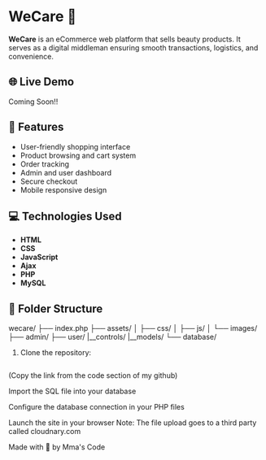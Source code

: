 # WeCare 🛒

**WeCare** is an eCommerce web platform that sells beauty products. It serves as a digital middleman ensuring smooth transactions, logistics, and convenience.

## 🌐 Live Demo

Coming Soon!!

## 🚀 Features

- User-friendly shopping interface
- Product browsing and cart system
- Order tracking
- Admin and user dashboard
- Secure checkout
- Mobile responsive design

## 💻 Technologies Used

- **HTML**
- **CSS**
- **JavaScript**
- **Ajax**
- **PHP**
- **MySQL**

## 📁 Folder Structure
wecare/
├── index.php
├── assets/
│ ├── css/
│ ├── js/
│ └── images/
├── admin/
├── user/
|__controls/
|__models/
└── database/

1. Clone the repository:
   ```bash
  (Copy the link from the code section of my github)
   
Import the SQL file into your database

Configure the database connection in your PHP files

Launch the site in your browser
Note: The file upload goes to a third party called cloudnary.com

Made with 💙 by Mma's Code
